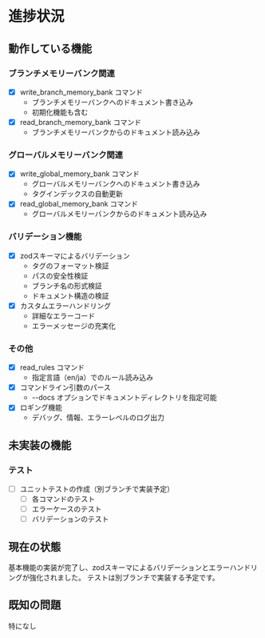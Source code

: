 # 進捗状況

## 動作している機能

### ブランチメモリーバンク関連
- [x] write_branch_memory_bank コマンド
  - ブランチメモリーバンクへのドキュメント書き込み
  - 初期化機能も含む
- [x] read_branch_memory_bank コマンド
  - ブランチメモリーバンクからのドキュメント読み込み

### グローバルメモリーバンク関連
- [x] write_global_memory_bank コマンド
  - グローバルメモリーバンクへのドキュメント書き込み
  - タグインデックスの自動更新
- [x] read_global_memory_bank コマンド
  - グローバルメモリーバンクからのドキュメント読み込み

### バリデーション機能
- [x] zodスキーマによるバリデーション
  - タグのフォーマット検証
  - パスの安全性検証
  - ブランチ名の形式検証
  - ドキュメント構造の検証
- [x] カスタムエラーハンドリング
  - 詳細なエラーコード
  - エラーメッセージの充実化

### その他
- [x] read_rules コマンド
  - 指定言語（en/ja）でのルール読み込み
- [x] コマンドライン引数のパース
  - --docs オプションでドキュメントディレクトリを指定可能
- [x] ロギング機能
  - デバッグ、情報、エラーレベルのログ出力

## 未実装の機能

### テスト
- [ ] ユニットテストの作成（別ブランチで実装予定）
  - [ ] 各コマンドのテスト
  - [ ] エラーケースのテスト
  - [ ] バリデーションのテスト

## 現在の状態

基本機能の実装が完了し、zodスキーマによるバリデーションとエラーハンドリングが強化されました。
テストは別ブランチで実装する予定です。

## 既知の問題

特になし